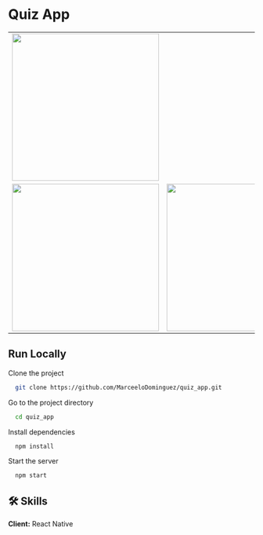 # Quiz App

<table>
<tr>
  <td><img src="https://user-images.githubusercontent.com/70117105/231001229-4f34e847-b854-4371-9c52-437f69a18cf1.gif" width="300"></td>
  <tr />
  <td><img src="https://user-images.githubusercontent.com/70117105/231001514-bb38ebfe-8925-4f9e-a6ce-a2d00596f789.png" width="300"></td>
  <td><img src="https://user-images.githubusercontent.com/70117105/231001588-e06c887a-c580-40ac-a4ed-634d0e1ea395.png" width="300"></td>
</tr>
</table>

## Run Locally

Clone the project

```bash
  git clone https://github.com/MarceeloDominguez/quiz_app.git
```

Go to the project directory

```bash
  cd quiz_app
```

Install dependencies

```bash
  npm install
```

Start the server

```bash
  npm start
```

## 🛠 Skills
**Client:** React Native
